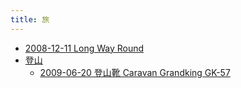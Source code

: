 ```yaml
---
title: 旅
---
```



- [2008-12-11 Long Way Round](./../../d/2008/12/11/【TV】Long_Way_Round.md)
- [登山](./登山/index.md)
    - [2009-06-20 登山靴 Caravan Grandking GK-57](./../../d/2009/06/20/登山靴_Caravan_Grandking_GK-57.md)




